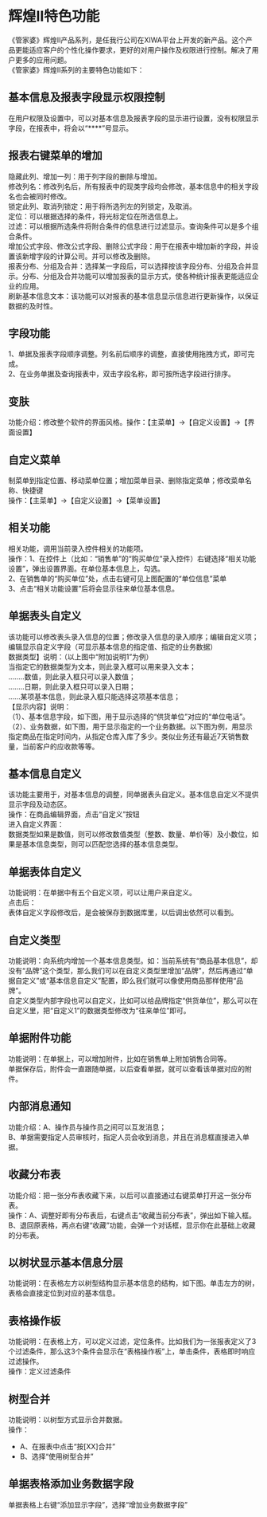 # 辉煌II特色功能
《管家婆》辉煌Ⅱ产品系列，是任我行公司在XIWA平台上开发的新产品。这个产品更能适应客户的个性化操作要求，更好的对用户操作及权限进行控制。解决了用户更多的应用问题。  
《管家婆》辉煌Ⅱ系列的主要特色功能如下：  
## 基本信息及报表字段显示权限控制
在用户权限及设置中，可以对基本信息及报表字段的显示进行设置，没有权限显示字段，在报表中，将会以“****”号显示。  
## 报表右键菜单的增加  
隐藏此列、增加一列：用于列字段的删除与增加。  
修改列名：修改列名后，所有报表中的现类字段均会修改，基本信息中的相关字段名也会被同时修改。  
锁定此列、取消列锁定：用于将所选列左的列锁定，及取消。  
定位：可以根据选择的条件，将光标定位在所选信息上。  
过滤：可以根据所选条件将附合条件的信息进行过滤显示。查询条件可以是多个组合条件。  
增加公式字段、修改公式字段、删除公式字段：用于在报表中增加新的字段，并设置该新增字段的计算公司。并可以修改及删除。  
报表分布、分组及合并：选择某一字段后，可以选择按该字段分布、分组及合并显示。分布、分组及合并功能可以增加报表的显示方式，使各种统计报表更能适应企业的应用。  
刷新基本信息文本：该功能可以对报表的基本信息显示信息进行更新操作，以保证数据的及时性。  
## 字段功能 
1、单据及报表字段顺序调整。列名前后顺序的调整，直接使用拖拽方式，即可完成。  
2、在业务单据及查询报表中，双击字段名称，即可按所选字段进行排序。  
## 变肤  
功能介绍：修改整个软件的界面风格。操作：【主菜单】->【自定义设置】->【界面设置】  
## 自定义菜单  
制菜单到指定位置、移动菜单位置；增加菜单目录、删除指定菜单；修改菜单名称、快捷键  
操作：【主菜单】->【自定义设置】->【菜单设置】  
## 相关功能  
相关功能，调用当前录入控件相关的功能项。  
操作：1、在控件上（比如：“销售单”的“购买单位”录入控件）右键选择“相关功能设置”，弹出设置界面。在单位基本信息上，勾选。  
2、在销售单的“购买单位”处，点击右键可见上图配置的“单位信息”菜单  
3、点击“相关功能设置”后将会显示往来单位基本信息。  
## 单据表头自定义
该功能可以修改表头录入信息的位置；修改录入信息的录入顺序；编辑自定义项；编辑显示自定义字段（可显示基本信息的指定值、指定的业务数据）  
数据类型】说明：（以上图中“附加说明1”为例）  
当指定它的数据类型为文本，则此录入框可以用来录入文本；  
........数值，则此录入框只可以录入数值；  
........日期，则此录入框只可以录入日期；  
......某项基本信息，则此录入框只能选择这项基本信息；  
【显示内容】说明：  
（1）、基本信息字段，如下图，用于显示选择的“供货单位”对应的“单位电话”。  
（2）、业务数据，如下图，用于显示指定的一个业务数据。以下图为例，用显示指定商品在指定时间内，从指定仓库入库了多少。类似业务还有最近7天销售数量，当前客户的应收款等等。  
## 基本信息自定义  
该功能主要用于，对基本信息的调整，同单据表头自定义。基本信息自定义不提供显示字段及动态区。  
操作：在商品编辑界面，点击“自定义”按钮  
进入自定义界面：  
数据类型如果是数值，则可以修改数值类型（整数、数量、单价等）及小数位，如果是基本信息类型，则可以匹配您选择的基本信息类型。  
## 单据表体自定义 
功能说明：在单据中有五个自定义项，可以让用户来自定义。  
点击后：  
表体自定义字段修改后，是会被保存到数据库里，以后调出依然可以看到。  
## 自定义类型
功能说明：向系统内增加一个基本信息类型。如：当前系统有“商品基本信息”，却没有“品牌”这个类型，那么我们可以在自定义类型里增加“品牌”，然后再通过“单据自定义”或“基本信息自定义”配置，即么我们就可以像使用商品那样使用“品牌”。  
自定义类型内部字段也可以自定义，比如可以给品牌指定“供货单位”，那么可以在自定义里，把“自定义1”的数据类型修改为“往来单位”即可。  
## 单据附件功能  
功能说明：在单据上，可以增加附件，比如在销售单上附加销售合同等。  
单据保存后，附件会一直跟随单据，以后查看单据，就可以查看该单据对应的附件。  
## 内部消息通知  
功能介绍：A、操作员与操作员之间可以互发消息；  
B、单据需要指定人员审核时，指定人员会收到消息，并且在消息框直接进入单据。  
## 收藏分布表  
功能介绍：把一张分布表收藏下来，以后可以直接通过右键菜单打开这一张分布表。  
操作：A、调整好即有分布表后，右键点击“收藏当前分布表”，弹出如下输入框。  
B、退回原表格，再点右键“收藏”功能，会弹一个对话框，显示你在此基础上收藏的分布表。  
## 以树状显示基本信息分层  
功能说明：在表格左方以树型结构显示基本信息的结构，如下图。单击左方的树，表格会直接定位到对应的基本信息。  
## 表格操作板  
功能说明：在表格上方，可以定义过滤，定位条件。比如我们为一张报表定义了3个过滤条件，那么这3个条件会显示在“表格操作板”上，单击条件，表格即时响应过滤操作。  
操作：定义过滤条件  
## 树型合并  
功能说明：以树型方式显示合并数据。  
操作：
- A、在报表中点击“按[XX]合并”  
- B、选择“使用树型合并”  
## 单据表格添加业务数据字段  
单据表格上右键“添加显示字段”，选择“增加业务数据字段”  
